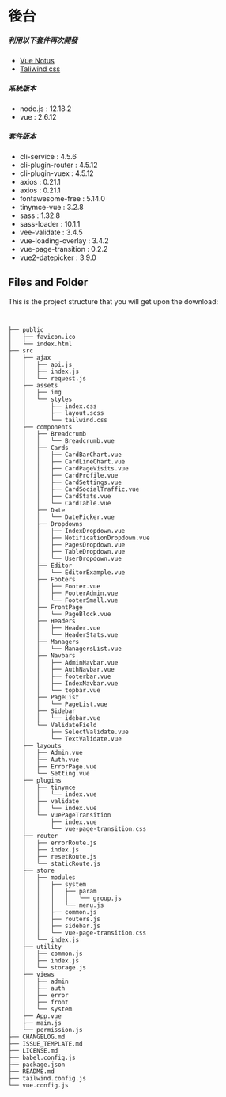 # 後台

##### 利用以下套件再次開發

- [Vue Notus](https://github.com/creativetimofficial/vue-notus)
- [Taliwind css](https://tailwindcss.com/)

##### 系統版本
- node.js : 12.18.2
- vue : 2.6.12

##### 套件版本
- cli-service : 4.5.6
- cli-plugin-router : 4.5.12
- cli-plugin-vuex : 4.5.12
- axios : 0.21.1 
- axios : 0.21.1 
- fontawesome-free : 5.14.0
- tinymce-vue : 3.2.8
- sass : 1.32.8
- sass-loader : 10.1.1
- vee-validate : 3.4.5
- vue-loading-overlay : 3.4.2
- vue-page-transition : 0.2.2
- vue2-datepicker : 3.9.0

## Files and Folder

This is the project structure that you will get upon the download:
```


├── public
│   ├── favicon.ico
│   └── index.html
├── src
│   ├── ajax
│   │   ├── api.js
│   │   ├── index.js
│   │   └── request.js
│   ├── assets
│   │   ├── img
│   │   └── styles
│   │       ├── index.css
│   │       ├── layout.scss
│   │       └── tailwind.css
│   ├── components
│   │   ├── Breadcrumb
│   │   │   └── Breadcrumb.vue
│   │   ├── Cards
│   │   │   ├── CardBarChart.vue
│   │   │   ├── CardLineChart.vue
│   │   │   ├── CardPageVisits.vue
│   │   │   ├── CardProfile.vue
│   │   │   ├── CardSettings.vue
│   │   │   ├── CardSocialTraffic.vue
│   │   │   ├── CardStats.vue
│   │   │   └── CardTable.vue
│   │   ├── Date
│   │   │   └── DatePicker.vue
│   │   ├── Dropdowns
│   │   │   ├── IndexDropdown.vue
│   │   │   ├── NotificationDropdown.vue
│   │   │   ├── PagesDropdown.vue
│   │   │   ├── TableDropdown.vue
│   │   │   └── UserDropdown.vue
│   │   ├── Editor
│   │   │   └── EditorExample.vue
│   │   ├── Footers
│   │   │   ├── Footer.vue
│   │   │   ├── FooterAdmin.vue
│   │   │   └── FooterSmall.vue
│   │   ├── FrontPage
│   │   │   └── PageBlock.vue
│   │   ├── Headers
│   │   │   ├── Header.vue
│   │   │   └── HeaderStats.vue
│   │   ├── Managers
│   │   │   └── ManagersList.vue
│   │   ├── Navbars
│   │   │   ├── AdminNavbar.vue
│   │   │   ├── AuthNavbar.vue
│   │   │   ├── footerbar.vue
│   │   │   ├── IndexNavbar.vue
│   │   │   └── topbar.vue
│   │   ├── PageList
│   │   │   └── PageList.vue
│   │   ├── Sidebar
│   │   │   └── idebar.vue
│   │   └── ValidateField
│   │       ├── SelectValidate.vue
│   │       └── TextValidate.vue
│   ├── layouts
│   │   ├── Admin.vue
│   │   ├── Auth.vue
│   │   ├── ErrorPage.vue
│   │   └── Setting.vue
│   ├── plugins
│   │   ├── tinymce
│   │   │   └── index.vue
│   │   ├── validate
│   │   │   └── index.vue
│   │   └── vuePageTransition
│   │       ├── index.vue
│   │       └── vue-page-transition.css
│   ├── router
│   │   ├── errorRoute.js
│   │   ├── index.js
│   │   ├── resetRoute.js
│   │   └── staticRoute.js
│   ├── store
│   │   ├── modules
│   │   │   ├── system
│   │   │   │   ├── param
│   │   │   │   │   └── group.js
│   │   │   │   └── menu.js
│   │   │   ├── common.js
│   │   │   ├── routers.js
│   │   │   ├── sidebar.js
│   │   │   └── vue-page-transition.css
│   │   └── index.js
│   ├── utility
│   │   ├── common.js
│   │   ├── index.js
│   │   └── storage.js
│   ├── views
│   │   ├── admin
│   │   ├── auth
│   │   ├── error
│   │   ├── front
│   │   └── system
│   ├── App.vue
│   ├── main.js
│   └── permission.js
├── CHANGELOG.md
├── ISSUE_TEMPLATE.md
├── LICENSE.md
├── babel.config.js
├── package.json
├── README.md
├── tailwind.config.js
└── vue.config.js

```